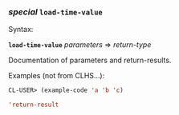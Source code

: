 ### <em>special</em> <strong>`load-time-value`</strong>

Syntax:

<strong>`load-time-value`</strong> <em>parameters</em> => <em>return-type</em>

Documentation of parameters and return-results.

Examples (not from CLHS...):

```lisp
CL-USER> (example-code 'a 'b 'c)

'return-result
```

